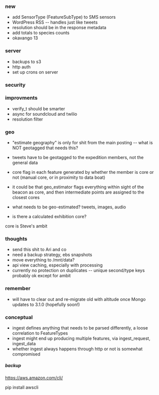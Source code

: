 ### new
- add SensorType (FeatureSubType) to SMS sensors
- WordPress RSS -- handles just like tweets
- resolution should be in the response metadata
- add totals to species counts
- okavango 13

### server
- backups to s3
- http auth
- set up crons on server

### security


### improvments
- verify_t should be smarter
- async for soundcloud and twilio
- resolution filter


### geo
- "estimate geography" is only for shit from the main posting -- what is NOT geotagged that needs this?
- tweets have to be geotagged to the expedition members, not the general data
- core flag in each feature generated by whether the member is core or not
(manual core, or in proximity to data boat)

- it could be that geo_estimator flags everything within sight of the beacon as core, and then intermediate points are assigned to the closest cores

- what needs to be geo-estimated?
tweets, images, audio

- is there a calculated exhibition core?

core is Steve's ambit


### thoughts
- send this shit to Ari and co
- need a backup strategy, ebs snapshots
- move everything to /mnt/data?
- api view caching, especially with processing
- currently no protection on duplicates -- unique second/type keys probably ok except for ambit

### remember
- will have to clear out and re-migrate old with altitude once Mongo updates to 3.1.0 (hopefully soon!)



### conceptual
- ingest defines anything that needs to be parsed differently, a loose correlation to FeatureTypes
- ingest might end up producing multiple features, via ingest_request, ingest_data
- whether ingest always happens through http or not is somewhat compromised


##### backup

https://aws.amazon.com/cli/

pip install awscli


